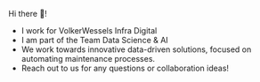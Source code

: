 Hi there :wave:!
- I work for VolkerWessels Infra Digital
- I am part of the Team Data Science & AI
- We work towards innovative data-driven solutions, focused on automating maintenance processes.
- Reach out to us for any questions or collaboration ideas!
